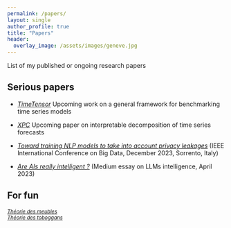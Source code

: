 ```yaml
---
permalink: /papers/
layout: single
author_profile: true
title: "Papers"
header:
  overlay_image: /assets/images/geneve.jpg
---
```


List of my published or ongoing research papers

## Serious papers

- [*TimeTensor*](https://github.com/3gaspo/timetensor)
Upcoming work on a general framework for benchmarking time series models

- [*XPC*](https://github.com/3gaspo/xpc)
Upcoming paper on interpretable decomposition of time series forecasts

- [*Toward training NLP models to take into account privacy leakages*](https://hal.science/hal-04299405v1)
(IEEE International Conference on Big Data, December 2023, Sorrento, Italy)

- [*Are AIs really intelligent ?*](https://medium.com/@gberthelier.projet/are-ais-really-intelligent-a4a08afffaa7)
(Medium essay on LLMs intelligence, April 2023)

## For fun

<sub>[*Théorie des meubles*](https://drive.google.com/file/d/1_brZneyo9wD4bScFze1ydpzozyZrotzy/view?usp=sharing)</sub><br>
<sub>[*Théorie des toboggans*](https://drive.google.com/file/d/1Z-4KQ3NWiEWBpyp6YD25BmH9mCbJPYo1/view?usp=sharing)</sub><br>
